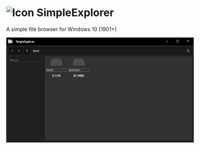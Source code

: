 # ![Icon](/SimpleExplorer/SimpleExplorer.ico) SimpleExplorer

A simple file browser for Windows 10 (1901+)

![Screenshot](/SimpleExplorerScreenshot.png)
